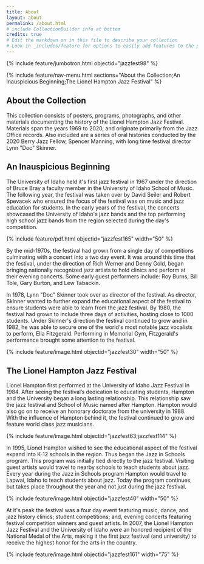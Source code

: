 ```yaml
---
title: About
layout: about
permalink: /about.html
# include CollectionBuilder info at bottom
credits: true
# Edit the markdown on in this file to describe your collection
# Look in _includes/feature for options to easily add features to the page
---
```


{% include feature/jumbotron.html objectid="jazzfest98" %} 

{% include feature/nav-menu.html sections="About the Collection;An Inauspicious Beginning;The Lionel Hampton Jazz Festival" %} 

## About the Collection

This collection consists of posters, programs, photographs, and other materials documenting the history of the Lionel Hampton Jazz Festival. 
Materials span the years 1969 to 2020, and originate primarily from the Jazz Office records. 
Also included are a series of oral histories conducted by the 2020 Berry Jazz Fellow, Spencer Manning, with long time festival director Lynn "Doc" Skinner. 

## An Inauspicious Beginning

The University of Idaho held it's first jazz festival in 1967 under the direction of Bruce Bray a faculty member in the University of Idaho School of Music.
The following year, the festival was taken over by David Seiler and Robert Spevacek who ensured the focus of the festival was on music and jazz education for students. 
In the early years of the festival, the concerts showcased the University of Idaho's jazz bands and the top performing high school jazz bands from the region selected during the day's competition. 

{% include feature/pdf.html objectid="jazzfest165" width="50" %}

By the mid-1970s, the festival had grown from a single day of competitions culminating with a concert into a two day event. 
It was around this time that the festival, under the direction of Rich Werner and Denny Gold, began bringing nationally recognized jazz artists to hold clinics and perform at their evening concerts. 
Some early guest performers include: Roy Burns, Bill Tole, Gary Burton, and Lew Tabackin. 

In 1978, Lynn "Doc" Skinner took over as director of the festival. 
As director, Skinner wanted to further expand the educational aspect of the festival to ensure students were able to learn from the jazz festival. 
By 1980, the festival had grown to include three days of activities, hosting close to 1000 students. 
Under Skinner's direction the festival continued to grow and in 1982, he was able to secure one of the world's most notable jazz vocalists to perform, Ella Fitzgerald. 
Performing in Memorial Gym, Fitzgerald's performance brought some attention to the festival.

{% include feature/image.html objectid="jazzfest30" width="50" %}

## The Lionel Hampton Jazz Festival

Lionel Hampton first performed at the University of Idaho Jazz Festival in 1984. 
After seeing the festival’s dedication to educating students, Hampton and the University began a long lasting relationship. 
This relationship saw the jazz festival and School of Music named after Hampton. 
Hampton would also go on to receive an honorary doctorate from the university in 1988. 
With the influence of Hampton behind it, the festival continued to grow and feature world class jazz musicians.

{% include feature/image.html objectid="jazzfest63;jazzfest114" %}

In 1995, Lionel Hampton wished to see the educational aspect of the festival expand into K-12 schools in the region. 
Thus began the Jazz in Schools program. This program was initially tied directly to the jazz festival. 
Visiting guest artists would travel to nearby schools to teach students about jazz. 
Every year during the Jazz in Schools program Hampton would travel to Lapwai, Idaho to teach students about jazz. 
Today the program continues, but takes place throughout the year and not just during the jazz festival. 

{% include feature/image.html objectid="jazzfest40" width="50" %}

At it's peak the festival was a four day event featuring music, dance, and jazz history clinics; student competitions; and, evening concerts featuring festival competition winners and guest artists. 
In 2007, the Lionel Hampton Jazz Festival and the University of Idaho were an honored recipient of the National Medal of the Arts, making it the first jazz festival (and university) to receive the highest honor for the arts in the country. 

{% include feature/image.html objectid="jazzfest161" width="75" %}

<div class="clearfix"></div>

